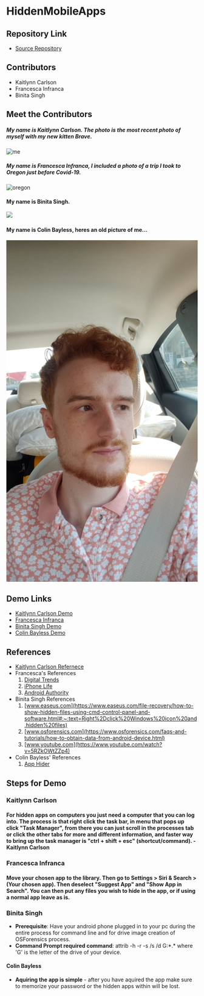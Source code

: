 # HiddenMobileApps

## Repository Link

- [Source Repository](https://github.com/francescainfranca/HiddenMobileApps)

## Contributors
- Kaitlynn Carlson
- Francesca Infranca
- Binita Singh

## Meet the Contributors
##### My name is Kaitlynn Carlson. The photo is the most recent photo of myself with my new kitten Brave.
![me](https://user-images.githubusercontent.com/54418804/95148267-86784200-0748-11eb-9b78-111574224372.jpg)

##### My name is Francesca Infranca, I included a photo of a trip I took to Oregon just before Covid-19.
![oregon](https://user-images.githubusercontent.com/54380721/95278409-bb05ff80-0815-11eb-87fc-75ac887c1050.jpg)

#### My name is Binita Singh.

<img src="https://github.com/francescainfranca/HiddenMobileApps/blob/main/images/IMG_20191215_151444_360.jpg" width="250">

#### My name is Colin Bayless, heres an old picture of me...
![img](https://raw.githubusercontent.com/francescainfranca/HiddenMobileApps/main/images/Snapchat-1435496021.jpg)

## Demo Links
- [Kaitlynn Carlson Demo](https://app.vidgrid.com/view/eTkr5KACsrwT)
- [Francesca Infranca](https://use.vg/pYPRlF)
- [Binita Singh Demo](https://app.vidgrid.com/view/HdRrhYb8b19n)
- [Colin Bayless Demo](https://youtu.be/AFpsUIjVuy0)

## References

- [Kaitlynn Carlson Refernece](https://www.toolbox.com/security/vulnerability-management/blogs/how-to-find-hidden-programs-running-in-the-background-020615/#:~:text=%231%3A%20Press%20%E2%80%9CCtrl%20%2B,of%20hidden%20and%20visible%20programs.)
- Francesca's References
    1. [Digital Trends](https://www.digitaltrends.com/mobile/how-to-hide-apps-iphone)
    2. [iPhone Life](https://www.iphonelife.com/content/how-to-hide-apps-iphone-how-to-find-them-later)
    3. [Android Authority](androidauthority.com/how-to-hide-files-photos-apps-android-652711)
- Binita Singh References
    1. [www.easeus.com](https://www.easeus.com/file-recovery/how-to-show-hidden-files-using-cmd-control-panel-and-software.html#:~:text=Right%2Dclick%20Windows%20icon%20and,hidden%20files)
    2. [www.osforensics.com](https://www.osforensics.com/faqs-and-tutorials/how-to-obtain-data-from-android-device.html)
    3. [www.youtube.com](https://www.youtube.com/watch?v=5RZkOWtZZp4)
- Colin Bayless' References
    1.  [App Hider](https://play.google.com/store/apps/details?id=com.app.hider.master.pro)

## Steps for Demo
### Kaitlynn Carlson 
#### For hidden apps on computers you just need a computer that you can log into. The process is that right click the task bar, in menu that pops up click "Task Manager", from there you can just scroll in the processes tab or click the other tabs for more and different information, and faster way to bring up the task manager is "ctrl + shift + esc" (shortcut/command). -Kaitlynn Carlson

### Francesca Infranca
#### Move your chosen app to the library. Then go to Settings > Siri & Search > (Your chosen app). Then deselect "Suggest App" and "Show App in Search". You can then put any files you wish to hide in the app, or if using a normal app leave as is.

### Binita Singh
- **Prerequisite**: Have your android phone plugged in to your pc during the entire process for command line and for drive image creation of OSForensics process.
- **Command Prompt required command**: attrib -h -r -s /s /d G:\*.* where 'G' is the letter of the drive of your device.

#### Colin Bayless
- **Aquiring the app is simple** - after you have aquired the app make sure to memorize your password or the hidden apps within will be lost.
